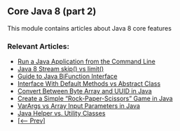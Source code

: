 ## Core Java 8 (part 2)

This module contains articles about Java 8 core features

### Relevant Articles: 

- [Run a Java Application from the Command Line](https://www.baeldung.com/java-run-jar-with-arguments)
- [Java 8 Stream skip() vs limit()](https://www.baeldung.com/java-stream-skip-vs-limit)
- [Guide to Java BiFunction Interface](https://www.baeldung.com/java-bifunction-interface)
- [Interface With Default Methods vs Abstract Class](https://www.baeldung.com/java-interface-default-method-vs-abstract-class)
- [Convert Between Byte Array and UUID in Java](https://www.baeldung.com/java-byte-array-to-uuid)
- [Create a Simple “Rock-Paper-Scissors” Game in Java](https://www.baeldung.com/java-rock-paper-scissors)
- [VarArgs vs Array Input Parameters in Java](https://www.baeldung.com/varargs-vs-array)
- [Java Helper vs. Utility Classes](https://www.baeldung.com/java-helper-vs-utility-classes)
- [[<-- Prev]](/core-java-modules/core-java-8)
